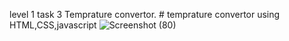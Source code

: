 level 1 task 3 Temprature convertor. # temprature convertor using HTML,CSS,javascript
![Screenshot (80)](https://user-images.githubusercontent.com/77200630/176347255-b29bbaa4-bac4-4cf1-8dee-f7ebc46c1cc4.png)
